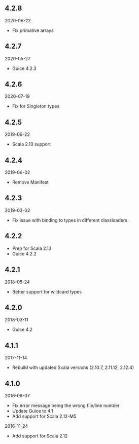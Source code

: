 4.2.8
-----
2020-06-22

* Fix primative arrays

4.2.7
-----
2020-05-27

* Guice 4.2.3

4.2.6
-----
2020-07-19

* Fix for Singleton types

4.2.5
-----
2019-06-22

* Scala 2.13 support

4.2.4
-----
2019-06-02

* Remove Manifest

4.2.3
-----
2019-03-02

* Fix issue with binding to types in different classloaders

4.2.2
-----

* Prep for Scala 2.13
* Guice 4.2.2

4.2.1
-----
2018-05-24

* Better support for wildcard types

4.2.0
-----
2018-03-11

* Guice 4.2

4.1.1
-----
2017-11-14

* Rebuild with updated Scala versions (2.10.7, 2.11.12, 2.12.4)

4.1.0
-----
2016-08-07

* Fix error message being the wrong file/line number
* Update Guice to 4.1
* Add support for Scala 2.12-M5

2016-11-24
* Add support for Scala 2.12